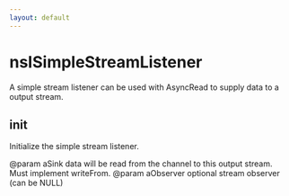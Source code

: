 ```yaml
---
layout: default
---
```


# nsISimpleStreamListener #

A simple stream listener can be used with AsyncRead to supply data to
a output stream.


## init ##

Initialize the simple stream listener.

@param aSink data will be read from the channel to this output stream.
             Must implement writeFrom.
@param aObserver optional stream observer (can be NULL)

